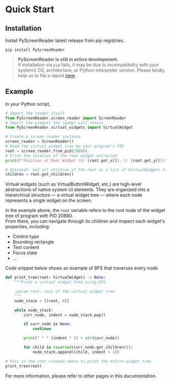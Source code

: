 # Quick Start

## Installation
Install PyScreenReader latest release from pip registries.
```shell
pip install PyScreenReader
```
> **PyScreenReader is still in active development.**  
> If installation via `pip` fails, it may be due to incompatibility with your system’s OS, architecture, or Python interpreter version.
> Please kindly help us to file a report [here](https://github.com/PyScreenReader/PyScreenReader/issues).

## Example
In your Python script,
```py
# Import the reader itself
from PyScreenReader.screen_reader import ScreenReader
# Import the widgets the reader will return
from PyScreenReader.virtual_widgets import VirtualWidget

# Create a screen reader instance
screen_reader = ScreenReader()
# Read the virtual widget tree by your program's PID
root = screen_reader.from_pid(20880)
# Print the location of the root widget extracted
print(f"Position of Root Widget (X: {root.get_x()}, Y: {root.get_y()})")

# Optional: Get all children of the root as a list of VirtualWidgets to traverse the tree!
children = root.get_children()
```

Virtual widgets (such as VirtualButtonWidget, etc.) are high-level abstractions of native system UI elements.
They are organized into a hierarchical structure — a virtual widget tree — where each node represents a single widget on the screen.

In the example above, the `root` variable refers to the root node of the widget tree of program with PID 20880.  
From there, you can navigate through its children and inspect each widget's properties, including:
- Control type
- Bounding rectangle
- Text content
- Focus state
- ...

Code snippet below shows an example of BFS that traverses every node.
```python
def print_tree(root: VirtualWidget) -> None:
    """Print a virtual widget tree using DFS.

    :param root: root of the virtual widget tree
    """
    node_stack = [(root, 0)]

    while node_stack:
        curr_node, indent = node_stack.pop()

        if curr_node is None:
            continue

        print(" " * (indent * 2) + str(curr_node))

        for child in reversed(curr_node.get_children()):
            node_stack.append((child, indent + 1))

# Pass in the root created above to print the entire widget tree
print_tree(root)
```

For more information, please refer to other pages in this documentation.

